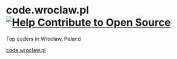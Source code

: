 # code.wroclaw.pl [![Help Contribute to Open Source](https://www.codetriage.com/herbowicz/code.wroclaw.pl/badges/users.svg)](https://www.codetriage.com/herbowicz/code.wroclaw.pl)
Top coders in Wrocław, Poland 

[code.wroclaw.pl](https://code.wroclaw.pl)



